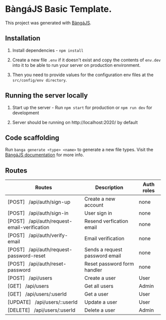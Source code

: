 # BàngáJS Basic Template.

This project was generated with [BàngáJS](https://bangajs.com).  

## Installation

1. Install dependencies - `npm install`

2. Create a new file `.env` if it doesn't exist and copy the contents of `env.dev` into it to be able to run your server on production environment. 

3. Then you need to provide values for the configuration env files at the `src/config/env directory`.


## Running the server locally

1. Start up the server - Run `npm start` for production or `npm run dev` for development

2. Server should be running on http://localhost:2020/ by default

## Code scaffolding

Run `banga generate <type> <name>` to generate a new file types. Visit the [BàngáJS documentation](https://bangajs.netlify.app/#banga-generate) for more info.

## Routes

| Routes                                                           | Description                              | Auth roles                            |
| -----------------------------------------------------------------|----------------------------------------- | ------------------------------------- |
| [POST] &nbsp; /api/auth/sign-up                                  | Create a new account                     | none                                     
| [POST] &nbsp; /api/auth/sign-in                                  | User sign in                             | none                                      
| [POST] &nbsp; /api/auth/request-email-verification               | Resend verfication email                 | none                                     
| [POST] &nbsp; /api/auth/verify-email                             | Email verification                       | none                                     
| [POST] &nbsp; /api/auth/request-password-reset                   | Sends a request password email           | none                                      
| [POST] &nbsp; /api/auth/reset-password                           | Reset password form handler              | none                                      
| [POST] &nbsp; /api/users                                         | Create a user                            | User                                  
| [GET] &nbsp; /api/users                                          | Get all users                            | Admin                                 
| [GET] &nbsp; /api/users/:userId                                  | Get a user                               | User                                  
| [UPDATE] &nbsp; /api/users/::userId                              | Update a user                            | User                                  
| [DELETE] &nbsp; /api/users/:userId                               | Delete a user                            | Admin                                 
